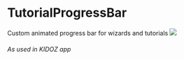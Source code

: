 # TutorialProgressBar
Custom animated progress bar for wizards and tutorials
![](
<img src="https://github.com/RonyBrosh/TutorialProgressBar/blob/master/Graphics/kidoz_demo.gif" width="270" height="480" align="left"/>
)
###### As used in KIDOZ app

